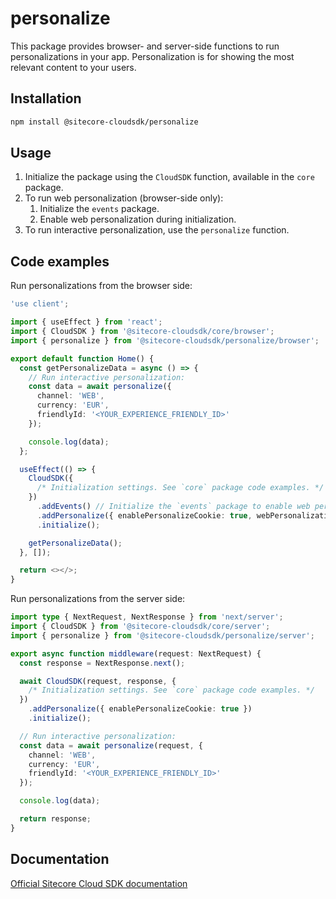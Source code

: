 # personalize

This package provides browser- and server-side functions to run personalizations in your app. Personalization is for showing the most relevant content to your users.

## Installation

```bash
npm install @sitecore-cloudsdk/personalize
```

## Usage

1. Initialize the package using the `CloudSDK` function, available in the `core` package.
2. To run web personalization (browser-side only):
   1. Initialize the `events` package.
   2. Enable web personalization during initialization.
3. To run interactive personalization, use the `personalize` function.

## Code examples

Run personalizations from the browser side:

```ts
'use client';

import { useEffect } from 'react';
import { CloudSDK } from '@sitecore-cloudsdk/core/browser';
import { personalize } from '@sitecore-cloudsdk/personalize/browser';

export default function Home() {
  const getPersonalizeData = async () => {
    // Run interactive personalization:
    const data = await personalize({
      channel: 'WEB',
      currency: 'EUR',
      friendlyId: '<YOUR_EXPERIENCE_FRIENDLY_ID>'
    });

    console.log(data);
  };

  useEffect(() => {
    CloudSDK({
      /* Initialization settings. See `core` package code examples. */
    })
      .addEvents() // Initialize the `events` package to enable web personalization
      .addPersonalize({ enablePersonalizeCookie: true, webPersonalization: true }) // Enable web personalization
      .initialize();

    getPersonalizeData();
  }, []);

  return <></>;
}
```

Run personalizations from the server side:

```ts
import type { NextRequest, NextResponse } from 'next/server';
import { CloudSDK } from '@sitecore-cloudsdk/core/server';
import { personalize } from '@sitecore-cloudsdk/personalize/server';

export async function middleware(request: NextRequest) {
  const response = NextResponse.next();

  await CloudSDK(request, response, {
    /* Initialization settings. See `core` package code examples. */
  })
    .addPersonalize({ enablePersonalizeCookie: true })
    .initialize();

  // Run interactive personalization:
  const data = await personalize(request, {
    channel: 'WEB',
    currency: 'EUR',
    friendlyId: '<YOUR_EXPERIENCE_FRIENDLY_ID>'
  });

  console.log(data);

  return response;
}
```

## Documentation

[Official Sitecore Cloud SDK documentation](https://doc.sitecore.com/xmc/en/developers/sdk/latest/cloud-sdk/index.html)
